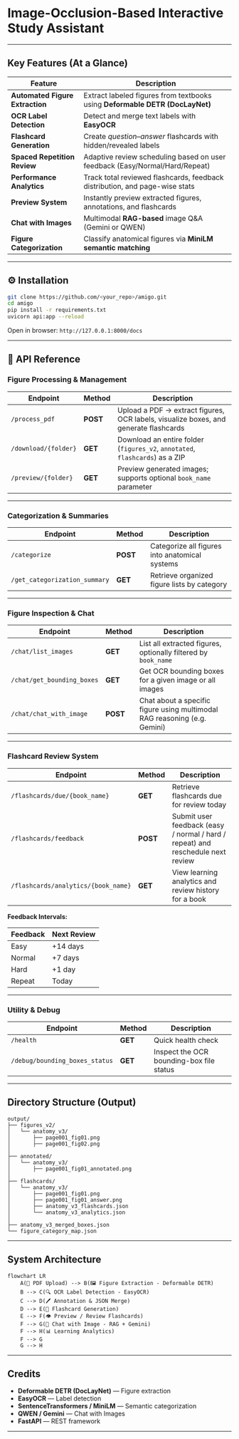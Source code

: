 # Image-Occlusion-Based Interactive Study Assistant

---

##  Key Features (At a Glance)

| Feature                            | Description                                                                  |
| ---------------------------------- | ---------------------------------------------------------------------------- |
|  **Automated Figure Extraction** | Extract labeled figures from textbooks using **Deformable DETR (DocLayNet)** |
|  **OCR Label Detection**         | Detect and merge text labels with **EasyOCR**                                |
|  **Flashcard Generation**        | Create *question–answer* flashcards with hidden/revealed labels              |
|  **Spaced Repetition Review**    | Adaptive review scheduling based on user feedback (Easy/Normal/Hard/Repeat)  |
|  **Performance Analytics**       | Track total reviewed flashcards, feedback distribution, and page-wise stats  |
|  **Preview System**             | Instantly preview extracted figures, annotations, and flashcards             |
|  **Chat with Images**            | Multimodal **RAG-based** image Q&A (Gemini or QWEN)                          |
|  **Figure Categorization**       | Classify anatomical figures via **MiniLM semantic matching**                 |

---

## ⚙️ Installation

```bash
git clone https://github.com/<your_repo>/amigo.git
cd amigo
pip install -r requirements.txt
uvicorn api:app --reload
```

Open in browser:
`http://127.0.0.1:8000/docs`

---

## 🔗 API Reference


### Figure Processing & Management

| Endpoint             | Method   | Description                                                                          |
| -------------------- | -------- | ------------------------------------------------------------------------------------ |
| `/process_pdf`       | **POST** | Upload a PDF → extract figures, OCR labels, visualize boxes, and generate flashcards |
| `/download/{folder}` | **GET**  | Download an entire folder (`figures_v2`, `annotated`, `flashcards`) as a ZIP         |
| `/preview/{folder}`  | **GET**  | Preview generated images; supports optional `book_name` parameter                    |

---

### Categorization & Summaries

| Endpoint                      | Method   | Description                                    |
| ----------------------------- | -------- | ---------------------------------------------- |
| `/categorize`                 | **POST** | Categorize all figures into anatomical systems |
| `/get_categorization_summary` | **GET**  | Retrieve organized figure lists by category    |

---

### Figure Inspection & Chat

| Endpoint                   | Method   | Description                                                               |
| -------------------------- | -------- | ------------------------------------------------------------------------- |
| `/chat/list_images`        | **GET**  | List all extracted figures, optionally filtered by `book_name`            |
| `/chat/get_bounding_boxes` | **GET**  | Get OCR bounding boxes for a given image or all images                    |
| `/chat/chat_with_image`    | **POST** | Chat about a specific figure using multimodal RAG reasoning (e.g. Gemini) |


---

### Flashcard Review System

| Endpoint                            | Method   | Description                                                                     |
| ----------------------------------- | -------- | ------------------------------------------------------------------------------- |
| `/flashcards/due/{book_name}`       | **GET**  | Retrieve flashcards due for review today                                        |
| `/flashcards/feedback`              | **POST** | Submit user feedback (easy / normal / hard / repeat) and reschedule next review |
| `/flashcards/analytics/{book_name}` | **GET**  | View learning analytics and review history for a book                           |

**Feedback Intervals:**

| Feedback | Next Review |
| -------- | ----------- |
| Easy     | +14 days    |
| Normal   | +7 days     |
| Hard     | +1 day      |
| Repeat   | Today       |

---

### Utility & Debug

| Endpoint                       | Method  | Description                              |
| ------------------------------ | ------- | ---------------------------------------- |
| `/health`                      | **GET** | Quick health check                       |
| `/debug/bounding_boxes_status` | **GET** | Inspect the OCR bounding-box file status |

---

## Directory Structure (Output)

```
output/
├── figures_v2/
│   └── anatomy_v3/
│       ├── page001_fig01.png
│       ├── page001_fig02.png
│
├── annotated/
│   └── anatomy_v3/
│       ├── page001_fig01_annotated.png
│
├── flashcards/
│   └── anatomy_v3/
│       ├── page001_fig01.png
│       ├── page001_fig01_answer.png
│       ├── anatomy_v3_flashcards.json
│       └── anatomy_v3_analytics.json
│
├── anatomy_v3_merged_boxes.json
└── figure_category_map.json
```

---

## System Architecture

```mermaid
flowchart LR
    A(📘 PDF Upload) --> B(🖼️ Figure Extraction - Deformable DETR)
    B --> C(🔍 OCR Label Detection - EasyOCR)
    C --> D(🖊️ Annotation & JSON Merge)
    D --> E(🧩 Flashcard Generation)
    E --> F(👁️ Preview / Review Flashcards)
    F --> G(💬 Chat with Image - RAG + Gemini)
    F --> H(📊 Learning Analytics)
    F --> G
    G --> H
```

---

## Credits

* **Deformable DETR (DocLayNet)** — Figure extraction
* **EasyOCR** — Label detection
* **SentenceTransformers / MiniLM** — Semantic categorization
* **QWEN / Gemini** — Chat with Images
* **FastAPI** — REST framework

---
